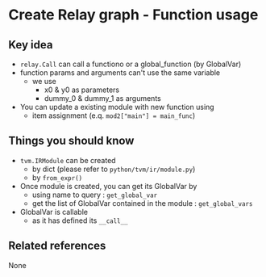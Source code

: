 # Create Relay graph - Function usage

## Key idea
- `relay.Call` can call a functiono or a global_function (by GlobalVar)
- function params and arguments can't use the same variable
  - we use 
    - x0 & y0 as parameters
    - dummy_0 & dummy_1 as arguments
- You can update a existing module with new function using
  - item assignment (e.q. `mod2["main"] = main_func`)

## Things you should know
- `tvm.IRModule` can be created
  - by dict (please refer to `python/tvm/ir/module.py`)
  - by `from_expr()`
- Once module is created, you can get its GlobalVar by
  - using name to query : `get_global_var`
  - get the list of GlobalVar contained in the module : `get_global_vars`
- GlobalVar is callable
  - as it has defined its `__call__`

## Related references
None